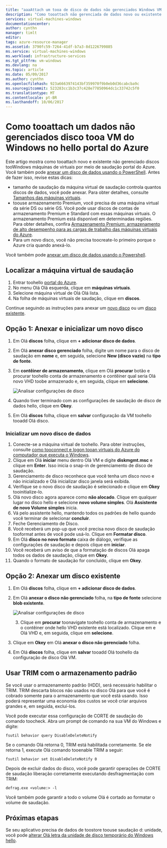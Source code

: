 ```yaml
---
title: "aaaAttach um tooa de disco de dados não gerenciados Windows VM - Azure | Microsoft Docs"
description: "Como tooattach não gerenciada de dados novo ou existente disco tooa VM do Windows no hello usando o portal do Azure Olá modelo de implantação do Gerenciador de recursos."
services: virtual-machines-windows
documentationcenter: 
author: cynthn
manager: timlt
editor: 
tags: azure-resource-manager
ms.assetid: 3790fc59-7264-41df-b7a3-8d1226799885
ms.service: virtual-machines-windows
ms.workload: infrastructure-services
ms.tgt_pltfrm: vm-windows
ms.devlang: na
ms.topic: article
ms.date: 05/09/2017
ms.author: cynthn
ms.openlocfilehash: 923a6663974143bf359970f9b0eb0d36cabcba9c
ms.sourcegitcommit: 523283cc1b3c37c428e77850964dc1c33742c5f0
ms.translationtype: MT
ms.contentlocale: pt-BR
ms.lasthandoff: 10/06/2017
---
```

# <a name="how-tooattach-an-unmanaged-data-disk-tooa-windows-vm-in-hello-azure-portal"></a>Como tooattach um dados não gerenciados disco tooa VM do Windows no hello portal do Azure

Este artigo mostra como tooattach novo e existente não gerenciado discos tooWindows máquinas de virtuais por meio de saudação portal do Azure. Você também pode [anexar um disco de dados usando o PowerShell](./attach-disk-ps.md). Antes de fazer isso, revise estas dicas:

* tamanho de saudação da máquina virtual de saudação controla quantos discos de dados, você pode anexar. Para obter detalhes, consulte [Tamanhos das máquinas virtuais](sizes.md).
* toouse armazenamento Premium, você precisa de uma máquina virtual da série DS ou série GS. Você pode usar discos de contas de armazenamento Premium e Standard com essas máquinas virtuais. O armazenamento Premium está disponível em determinadas regiões. Para obter detalhes, confira [Armazenamento Premium: armazenamento de alto desempenho para as cargas de trabalho das máquinas virtuais do Azure](../../storage/storage-premium-storage.md?toc=%2fazure%2fvirtual-machines%2fwindows%2ftoc.json).
* Para um novo disco, você não precisa toocreate-lo primeiro porque o Azure cria quando anexá-lo.


Você também pode [anexar um disco de dados usando o Powershell](attach-disk-ps.md).


## <a name="find-hello-virtual-machine"></a>Localizar a máquina virtual de saudação
1. Entrar toohello [portal do Azure](https://portal.azure.com/).
2. No menu Olá Olá esquerda, clique em **máquinas virtuais**.
3. Selecione máquina virtual de Olá Olá lista.
4. Na folha de máquinas virtuais de saudação, clique em **discos**.
   
Continue seguindo as instruções para anexar um [novo disco](#option-1-attach-a-new-disk) ou um [disco existente](#option-2-attach-an-existing-disk).

## <a name="option-1-attach-and-initialize-a-new-disk"></a>Opção 1: Anexar e inicializar um novo disco
1. Em Olá **discos** folha, clique em **+ adicionar disco de dados**.
2. Em Olá **anexar disco gerenciado** folha, digite um nome para o disco de saudação em **nome** e, em seguida, selecione **New (disco vazio)** na **tipo de fonte**.
3. Em **contêiner de armazenamento**, clique em Olá **procurar** botão e procurar toohello conta de armazenamento e contêiner qual seria Olá novo VHD toobe armazenado e, em seguida, clique em **selecione**. 
  
   ![Analisar configurações de disco](./media/attach-disk-portal/attach-empty-unmanaged.png)
   
3. Quando tiver terminado com as configurações de saudação de disco de dados hello, clique em **Okey**.
4. Em Olá **discos** folha, clique em **salvar** configuração da VM toohello tooadd Olá disco.


### <a name="initialize-a-new-data-disk"></a>Inicializar um novo disco de dados

1. Conecte-se a máquina virtual de toohello. Para obter instruções, consulte [como tooconnect e logon tooan virtuais do Azure do computador que executa o Windows](connect-logon.md?toc=%2fazure%2fvirtual-machines%2fwindows%2ftoc.json).
1. Clique em Olá **iniciar** menu dentro Olá VM e digite **diskmgmt.msc** e clique em **Enter**. Isso inicia o snap-in de gerenciamento de disco de saudação.
2. Gerenciamento de disco reconhece que você tenha um disco novo e não inicializado e Olá inicializar disco janela será exibida.
3. Verifique se o novo disco de saudação é selecionado e clique em **Okey** tooinitialize-lo.
4. Olá novo disco agora aparece como **não alocado**. Clique em qualquer lugar no disco hello e selecione **novo volume simples**. Olá **Assistente de novo Volume simples** inicia.
5. Vá pelo assistente hello, mantendo todos os padrões de hello quando você terminar de selecionar **concluir**.
6. Feche Gerenciamento de Disco.
7. Você receberá um pop-up que você precisa novo disco de saudação tooformat antes de você pode usá-lo. Clique em **Formatar disco**.
8. Em Olá **disco no novo formato** caixa de diálogo, verifique as configurações de saudação e depois clique em **iniciar**.
9. Você receberá um aviso de que a formatação de discos Olá apaga todos os dados de saudação, clique em **Okey**.
10. Quando o formato de saudação for concluído, clique em **Okey**.


## <a name="option-2-attach-an-existing-disk"></a>Opção 2: Anexar um disco existente
1. Em Olá **discos** folha, clique em **+ adicionar disco de dados**.
2. Em Olá **anexar o disco não gerenciado** folha, na **tipo de fonte** selecione **blob existente**.

    ![Analisar configurações de disco](./media/attach-disk-portal/attach-existing-unmanaged.png)

    3. Clique em **procurar** toonavigate toohello conta de armazenamento e o contêiner onde hello VHD existente está localizado. Clique em e Olá VHD e, em seguida, clique em **selecione**.
4. Clique em **Okey** em Olá **anexar o disco não gerenciado** folha.
5. Em Olá **discos** folha, clique em **salvar** tooadd Olá toohello da configuração de disco Olá VM.
   


## <a name="use-trim-with-standard-storage"></a>Usar TRIM com o armazenamento padrão

Se você usar o armazenamento padrão (HDD), será necessário habilitar o TRIM. TRIM descarta blocos não usados no disco Olá para que você é cobrado somente para o armazenamento que você está usando. Isso poderá representar uma economia dos custos se você criar arquivos grandes e, em seguida, excluí-los. 

Você pode executar essa configuração de CORTE de saudação do comando toocheck. Abra um prompt de comando na sua VM do Windows e digite:

```
fsutil behavior query DisableDeleteNotify
```

Se o comando Olá retorna 0, TRIM está habilitada corretamente. Se ele retorna 1, execute Olá comando tooenable TRIM a seguir:
```
fsutil behavior set DisableDeleteNotify 0
```

Depois de excluir dados do disco, você pode garantir operações de CORTE de saudação liberação corretamente executando desfragmentação com TRIM:

```
defrag.exe <volume:> -l
```

Você também pode garantir a todo o volume Olá é cortado ao formatar o volume de saudação.


## <a name="next-steps"></a>Próximas etapas
Se seu aplicativo precisa de dados de toostore toouse saudação d: unidade, você pode [alterar Olá letra da unidade de disco temporário do Windows hello](change-drive-letter.md?toc=%2fazure%2fvirtual-machines%2fwindows%2fclassic%2ftoc.json).

